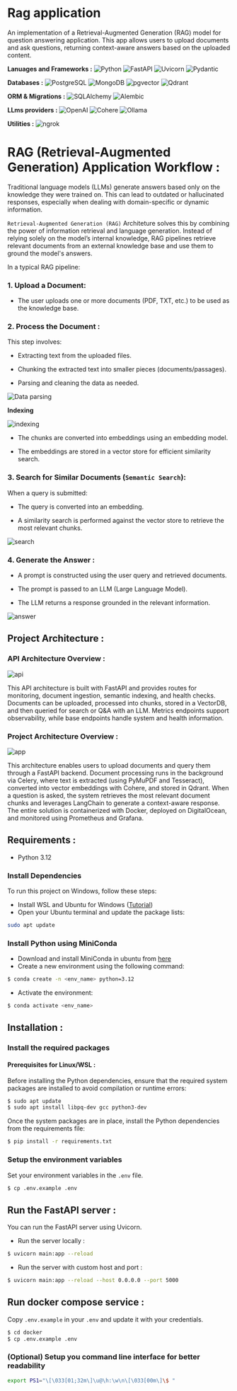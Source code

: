 # Rag application

An implementation of a Retrieval-Augmented Generation (RAG) model for question answering application.
This app allows users to upload documents and ask questions, returning context-aware answers based on the uploaded content.


<!-- Language & Frameworks -->
**Lanuages and Frameworks :**
![Python](https://img.shields.io/badge/Python-3.10+-blue.svg)
![FastAPI](https://img.shields.io/badge/FastAPI-Asynchronous-green.svg)
![Uvicorn](https://img.shields.io/badge/Uvicorn-ASGI-red.svg)
![Pydantic](https://img.shields.io/badge/Pydantic-v2+-green.svg)

<!-- Databases -->
**Databases :**
![PostgreSQL](https://img.shields.io/badge/PostgreSQL-14+-blue.svg?logo=postgresql)
![MongoDB](https://img.shields.io/badge/MongoDB-6.x-green.svg?logo=mongodb)
![pgvector](https://img.shields.io/badge/pgvector-0.5+-orange.svg)
![Qdrant](https://img.shields.io/badge/Qdrant-VectorDB-blueviolet.svg)

<!-- ORM & Migrations -->
**ORM & Migrations :**
![SQLAlchemy](https://img.shields.io/badge/SQLAlchemy-ORM-red.svg)
![Alembic](https://img.shields.io/badge/Alembic-Migrations-lightgrey.svg)

<!-- LLM Providers -->
**LLms providers :**
![OpenAI](https://img.shields.io/badge/OpenAI-API-black.svg)
![Cohere](https://img.shields.io/badge/Cohere-LLM-purple.svg)
![Ollama](https://img.shields.io/badge/Ollama-Local-orange.svg)

<!-- Utilities -->
**Utilities :**
![ngrok](https://img.shields.io/badge/ngrok-SecureTunnel-orange.svg)



# RAG (Retrieval-Augmented Generation) Application Workflow :

Traditional language models (LLMs) generate answers based only on the knowledge they were trained on. This can lead to outdated or hallucinated responses, especially when dealing with domain-specific or dynamic information.

`Retrieval-Augmented Generation (RAG)` Architeture solves this by combining the power of information retrieval and language generation. Instead of relying solely on the model’s internal knowledge, RAG pipelines retrieve relevant documents from an external knowledge base and use them to ground the model's answers.

In a typical RAG pipeline: 

### 1. Upload a Document:

- The user uploads one or more documents (PDF, TXT, etc.) to be used as the knowledge base.


### 2. Process the Document :

This step involves:

- Extracting text from the uploaded files.

- Chunking the extracted text into smaller pieces (documents/passages).

- Parsing and cleaning the data as needed.

![Data parsing](src/assets/images/Data_parsing.png)


**Indexing**

![indexing](src/assets/images/Indexing.png)

- The chunks are converted into embeddings using an embedding model.

- The embeddings are stored in a vector store for efficient similarity search.

### 3. Search for Similar Documents (`Semantic Search`):

When a query is submitted:

- The query is converted into an embedding.

- A similarity search is performed against the vector store to retrieve the most relevant chunks.

![search](src/assets/Images/Semantic_search.png)

### 4. Generate the Answer :

- A prompt is constructed using the user query and retrieved documents.

- The prompt is passed to an LLM (Large Language Model).

- The LLM returns a response grounded in the relevant information.

![answer](src/assets/images/Get_answer.png)


## Project Architecture : 

### API Architecture Overview :

![api](src/assets/architecture/API_architecture.png)


This API architecture is built with FastAPI and provides routes for monitoring, document ingestion, semantic indexing, and health checks. Documents can be uploaded, processed into chunks, stored in a VectorDB, and then queried for search or Q&A with an LLM. Metrics endpoints support observability, while base endpoints handle system and health information.



### Project Architecture Overview : 

![app](src/assets/architecture/architecture.png)

This architecture enables users to upload documents and query them through a FastAPI backend. Document processing runs in the background via Celery, where text is extracted (using PyMuPDF and Tesseract), converted into vector embeddings with Cohere, and stored in Qdrant. When a question is asked, the system retrieves the most relevant document chunks and leverages LangChain to generate a context-aware response. The entire solution is containerized with Docker, deployed on DigitalOcean, and monitored using Prometheus and Grafana.


## Requirements :

- Python 3.12

### Install Dependencies

To run this project on Windows, follow these steps:
- Install WSL and Ubuntu for Windows ([Tutorial](https://www.youtube.com/watch?v=IL7Jd9rjgrM))
- Open your Ubuntu terminal and update the package lists:

```bash
sudo apt update
```

### Install Python using MiniConda

- Download and install MiniConda in ubuntu from [here](https://www.anaconda.com/docs/getting-started/miniconda/install)
- Create a new environment using the following command:

```bash
$ conda create -n <env_name> python=3.12
```

- Activate the environment:

```bash
$ conda activate <env_name>
```


## Installation : 

### Install the required packages

#### Prerequisites for Linux/WSL :

Before installing the Python dependencies, ensure that the required system packages are installed to avoid compilation or runtime errors:

```bash
$ sudo apt update 
$ sudo apt install libpq-dev gcc python3-dev
```
Once the system packages are in place, install the Python dependencies from the requirements file:

```bash
$ pip install -r requirements.txt
```

### Setup the environment variables

Set your environment variables in the `.env` file. 

```bash
$ cp .env.example .env
```

## Run the FastAPI server : 

You can run the FastAPI server using Uvicorn.

- Run the server locally : 

```bash
$ uvicorn main:app --reload 
```

- Run the server with custom host and port :

```bash
$ uvicorn main:app --reload --host 0.0.0.0 --port 5000
```


## Run docker compose service :

Copy `.env.example` in your `.env` and update it with your credentials.

```bash
$ cd docker
$ cp .env.example .env
```


### (Optional) Setup you command line interface for better readability
```bash
export PS1="\[\033[01;32m\]\u@\h:\w\n\[\033[00m\]\$ "
```


